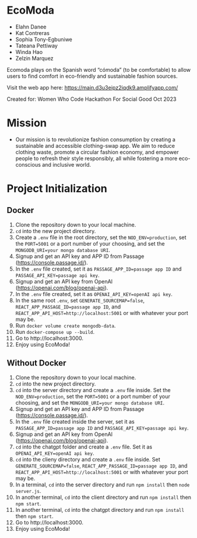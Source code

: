 

# EcoModa
* Elahn Danee
* Kat Contreras
* Sophia Tony-Egbuniwe
* Tateana Pettiway
* Winda Hao
* Zelzin Marquez

Ecomoda plays on the Spanish word “cómoda” (to be comfortable) to allow users to find comfort in eco-friendly and sustainable fashion sources.

Visit the web app here: https://main.d3u3eipz2iqdk9.amplifyapp.com/

Created for: Women Who Code Hackathon For Social Good Oct 2023

# Mission

-   Our mission is to revolutionize fashion consumption by creating a sustainable and accessible clothing-swap app. We aim to reduce clothing waste, promote a circular fashion economy, and empower people to refresh their style responsibly, all while fostering a more eco-conscious and inclusive world.

# Project Initialization
## Docker

1. Clone the repository down to your local machine.
2. `cd` into the new project directory.
3. Create a `.env` file in the root directory, set the `NOD_ENV=production`, set the `PORT=5001` or a port number of your choosing, and set the `MONGODB_URI=your mongo database URI`.
4. Signup and get an API key and APP ID from Passage (https://console.passage.id/).
5. In the `.env` file created, set it as `PASSAGE_APP_ID=passage app ID` and `PASSAGE_API_KEY=passage api key`.
6. Signup and get an API key from OpenAI (https://openai.com/blog/openai-api).
7. In the `.env` file created, set it as `OPENAI_API_KEY=openAI api key`.
8. In the same root `.env`, set `GENERATE_SOURCEMAP=false`, `REACT_APP_PASSAGE_ID=passage app ID`, and `REACT_APP_API_HOST=http://localhost:5001` or with whatever your port may be.
9. Run `docker volume create mongodb-data`.
10. Run `docker-compose up --build`.
11. Go to http://localhost:3000.
12. Enjoy using EcoModa!

## Without Docker
1. Clone the repository down to your local machine.
2. `cd` into the new project directory.
3. `cd` into the server directory and create a `.env` file inside. Set the `NOD_ENV=production`, set the `PORT=5001` or a port number of your choosing, and set the `MONGODB_URI=your mongo database URI`.
4. Signup and get an API key and APP ID from Passage (https://console.passage.id/).
5. In the `.env` file created inside the server, set it as `PASSAGE_APP_ID=passage app ID` and `PASSAGE_API_KEY=passage api key`.
6. Signup and get an API key from OpenAI (https://openai.com/blog/openai-api).
7. `cd` into the chatgpt folder and create a `.env` file. Set it as `OPENAI_API_KEY=openAI api key`.
8. `cd` into the clieny directory and create a `.env` file inside. Set `GENERATE_SOURCEMAP=false`, `REACT_APP_PASSAGE_ID=passage app ID`, and `REACT_APP_API_HOST=http://localhost:5001` or with whatever your port may be.
9. In a terminal, `cd`  into the server directory and run `npm install` then `node server.js`.
10. In another terminal, `cd` into the client directory and run `npm install` then `npm start`.
11. In another terminal, `cd` into the chatgpt directory and run `npm install` then `npm start`.
12. Go to http://localhost:3000.
13. Enjoy using EcoModa!
